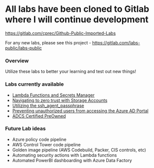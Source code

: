 
# All labs have been cloned to Gitlab where I will continue development
https://gitlab.com/cprec/Github-Public-Imported-Labs

For any new labs, please see this project - https://gitlab.com/labs-public/labs-public

### Overview
Utilize these labs to better your learning and test out new things!

### Labs currently available
* [Lambda Functions and Secrets Manager](https://github.com/cltpt/Labs/tree/main/AWS/Lambda%20Functions%20and%20Secrets%20Manager)
* [Navigating to zero trust with Storage Accounts](https://github.com/cltpt/Labs/tree/main/Azure/Navigating%20to%20zero%20trust%20with%20Storage%20Accounts)
* [Utilizing the ssh_agent_passphrase](https://github.com/cltpt/Labs/tree/main/MISC/ssh_agent_passphrase)
* [Preventing unauthorized users from accessing the Azure AD Portal](https://github.com/cltpt/Labs/tree/main/Azure/Preventing%20unauthorized%20users%20from%20accessing%20Azure%20AD%20Portal)
* [ADCS Certified PreOwned](https://github.com/cltpt/Labs/tree/main/MISC/ADCS_Certified_PreOwned)

### Future Lab ideas
* Azure policy code pipeline
* AWS Control Tower code pipeline
* Golden image pipeline (AWS Codebuild, Packer, CIS controls, etc)
* Automating security actions with Lambda functions
* Automated PowerBI dashboarding with Azure Data Factory